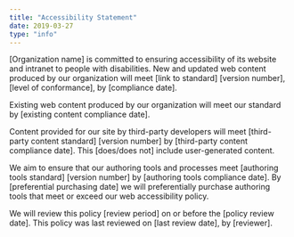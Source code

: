 ```yaml
---
title: "Accessibility Statement"
date: 2019-03-27
type: "info"
---
```

[Organization name] is committed to ensuring accessibility of its website and intranet to people with disabilities. New and updated web content produced by our organization will meet [link to standard] [version number], [level of conformance], by [compliance date].

Existing web content produced by our organization will meet our standard by [existing content compliance date].

Content provided for our site by third-party developers will meet [third-party content standard] [version number] by [third-party content compliance date]. This [does/does not] include user-generated content.

We aim to ensure that our authoring tools and processes meet [authoring tools standard] [version number] by [authoring tools compliance date]. By [preferential purchasing date] we will preferentially purchase authoring tools that meet or exceed our web accessibility policy.

We will review this policy [review period] on or before the [policy review date]. This policy was last reviewed on [last review date], by [reviewer].